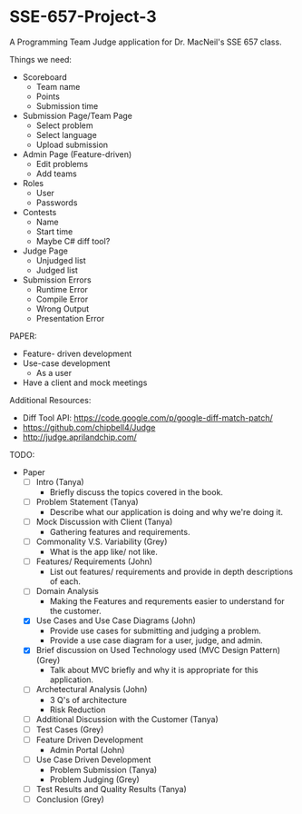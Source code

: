 SSE-657-Project-3
=================

A Programming Team Judge application for Dr. MacNeil's SSE 657 class. 


Things we need:

- Scoreboard
    - Team name
    - Points
    - Submission time
- Submission Page/Team Page
    - Select problem
    - Select language
    - Upload submission
- Admin Page (Feature-driven)
  - Edit problems
  - Add teams
- Roles
    - User
    - Passwords
- Contests
    - Name
    - Start time
    - Maybe C# diff tool?
- Judge Page
    - Unjudged list
    - Judged list
- Submission Errors
    - Runtime Error
    - Compile Error
    - Wrong Output
    - Presentation Error

PAPER:
- Feature- driven development
- Use-case development
  - As a user
- Have a client and mock meetings

Additional Resources:
- Diff Tool API: https://code.google.com/p/google-diff-match-patch/
- https://github.com/chipbell4/Judge
- http://judge.aprilandchip.com/




TODO:

 - Paper
    - [ ] Intro (Tanya)
        - Briefly discuss the topics covered in the book.
    - [ ] Problem Statement (Tanya)
        - Describe what our application is doing and why we're doing it.
    - [ ] Mock Discussion with Client (Tanya)
        - Gathering features and requirements.
    - [ ] Commonality V.S. Variability (Grey)
        - What is the app like/ not like.
    - [ ] Features/ Requirements (John)
        - List out features/ requirements and provide in depth descriptions of each.
    - [ ] Domain Analysis <Optional>
        - Making the Features and requrements easier to understand for the customer.
    - [x] Use Cases and Use Case Diagrams (John)
        - Provide use cases for submitting and judging a problem.
        - Provide a use case diagram for a user, judge, and admin.
    - [x] Brief discussion on Used Technology used (MVC Design Pattern) (Grey)
        - Talk about MVC briefly and why it is appropriate for this application. 
    - [ ] Archetectural Analysis (John)
        - 3 Q's of architecture
        - Risk Reduction
    - [ ] Additional Discussion with the Customer (Tanya)
    - [ ] Test Cases (Grey)
    - [ ] Feature Driven Development
        - Admin Portal (John)
    - [ ] Use Case Driven Development
        - Problem Submission (Tanya)
        - Problem Judging (Grey)
    - [ ] Test Results and Quality Results (Tanya)
    - [ ] Conclusion (Grey)
